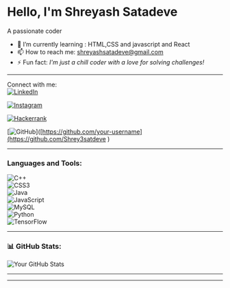 # Hello, I'm Shreyash Satadeve  
A passionate coder  

- 🌱 I’m currently learning : HTML,CSS and javascript and React 
- 📫 How to reach me: shreyashsatadeve@gmail.com  
- ⚡ Fun fact: *I'm just a chill coder with a love for solving challenges!*  

---

 Connect with me:  
[![LinkedIn](https://img.shields.io/badge/LinkedIn-%230077B5.svg?style=for-the-badge&logo=linkedin&logoColor=white)]( https://www.linkedin.com/in/shreyash-satadeve/) 

[![Instagram](https://img.shields.io/badge/Instagram-%23E4405F.svg?style=for-the-badge&logo=instagram&logoColor=white)](https://www.instagram.com/shreyash_satadeve/)  

[![Hackerrank](https://img.shields.io/badge/Hackerrank-%232EC866.svg?style=for-the-badge&logo=hackerrank&logoColor=white)]([https://hackerrank.com/your-profile](https://www.hackerrank.com/profile/shreyashsatadeve))   

[![GitHub](https://img.shields.io/badge/GitHub-%2312100E.svg?style=for-the-badge&logo=github&logoColor=white)]([https://github.com/your-username](https://github.com/Shrey3satdeve )   

---

### Languages and Tools:  
![C++](https://img.shields.io/badge/-C++-00599C?style=flat-square&logo=c%2B%2B&logoColor=white)  
![CSS3](https://img.shields.io/badge/-CSS3-1572B6?style=flat-square&logo=css3)  
![Java](https://img.shields.io/badge/-Java-007396?style=flat-square&logo=java)  
![JavaScript](https://img.shields.io/badge/-JavaScript-F7DF1E?style=flat-square&logo=javascript&logoColor=black)  
![MySQL](https://img.shields.io/badge/-MySQL-4479A1?style=flat-square&logo=mysql&logoColor=white)  
![Python](https://img.shields.io/badge/-Python-3776AB?style=flat-square&logo=python&logoColor=white)  
![TensorFlow](https://img.shields.io/badge/-TensorFlow-FF6F00?style=flat-square&logo=tensorflow)  

---

### 📊 GitHub Stats:  
![Your GitHub Stats](https://github-readme-stats.vercel.app/api?Shrey#satdeve&show_icons=true&theme=radical)  



---

 

---


